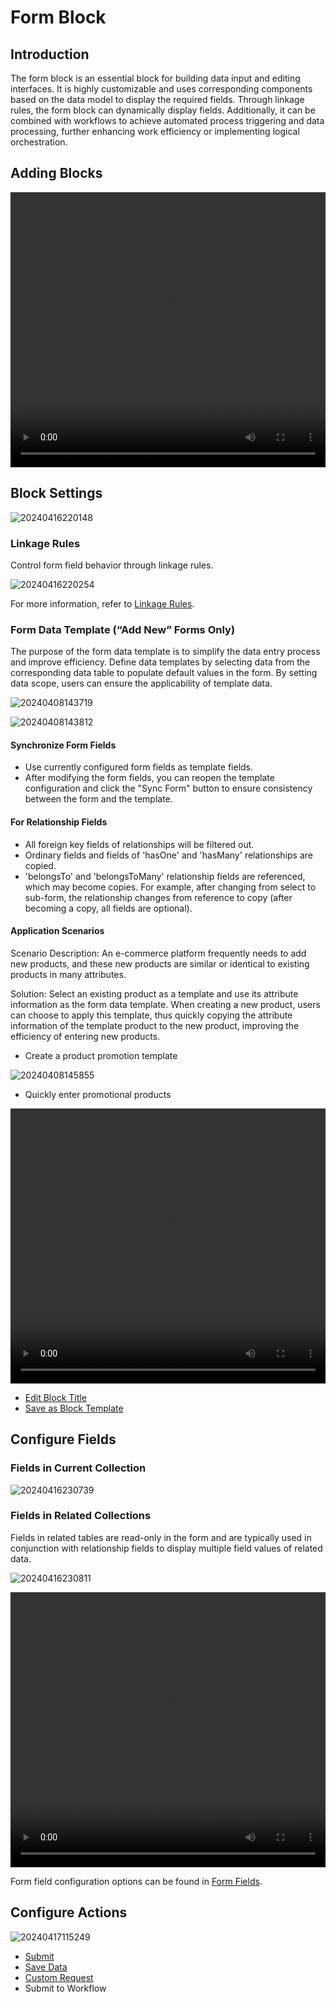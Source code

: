 # Form Block

## Introduction

The form block is an essential block for building data input and editing interfaces. It is highly customizable and uses corresponding components based on the data model to display the required fields. Through linkage rules, the form block can dynamically display fields. Additionally, it can be combined with workflows to achieve automated process triggering and data processing, further enhancing work efficiency or implementing logical orchestration.

## Adding Blocks

<video width="100%" height="440" controls>
      <source src="https://static-docs.nocobase.com/20240416215917.mp4" type="video/mp4">
</video>

## Block Settings

![20240416220148](https://static-docs.nocobase.com/20240416220148.png)

### Linkage Rules

Control form field behavior through linkage rules.

![20240416220254](https://static-docs.nocobase.com/20240416220254.png)

For more information, refer to [Linkage Rules](/handbook/ui/blocks/block-settings/linkage-rule).

### Form Data Template (“Add New” Forms Only)

The purpose of the form data template is to simplify the data entry process and improve efficiency. Define data templates by selecting data from the corresponding data table to populate default values in the form. By setting data scope, users can ensure the applicability of template data.

![20240408143719](https://static-docs.nocobase.com/20240408143719.png)

![20240408143812](https://static-docs.nocobase.com/20240408143812.png)

#### Synchronize Form Fields

- Use currently configured form fields as template fields.
- After modifying the form fields, you can reopen the template configuration and click the "Sync Form" button to ensure consistency between the form and the template.

#### For Relationship Fields

- All foreign key fields of relationships will be filtered out.
- Ordinary fields and fields of 'hasOne' and 'hasMany' relationships are copied.
- 'belongsTo' and 'belongsToMany' relationship fields are referenced, which may become copies. For example, after changing from select to sub-form, the relationship changes from reference to copy (after becoming a copy, all fields are optional).

#### Application Scenarios

Scenario Description: An e-commerce platform frequently needs to add new products, and these new products are similar or identical to existing products in many attributes.

Solution: Select an existing product as a template and use its attribute information as the form data template. When creating a new product, users can choose to apply this template, thus quickly copying the attribute information of the template product to the new product, improving the efficiency of entering new products.

- Create a product promotion template

![20240408145855](https://static-docs.nocobase.com/20240408145855.png)

- Quickly enter promotional products

<video width="100%" height="440" controls>
      <source src="https://static-docs.nocobase.com/20240408150250.mp4" type="video/mp4">
</video>

- [Edit Block Title](/handbook/ui/blocks/block-settings/block-title)
- [Save as Block Template](/handbook/ui/blocks/block-settings/block-template)

## Configure Fields

### Fields in Current Collection

![20240416230739](https://static-docs.nocobase.com/20240416230739.png)

### Fields in Related Collections

Fields in related tables are read-only in the form and are typically used in conjunction with relationship fields to display multiple field values of related data.

![20240416230811](https://static-docs.nocobase.com/20240416230811.png)

<video width="100%" height="440" controls>
      <source src="https://static-docs.nocobase.com/20240416231152.mp4" type="video/mp4">
</video>

Form field configuration options can be found in [Form Fields](/handbook/ui/fields/generic/form-item).

## Configure Actions

![20240417115249](https://static-docs.nocobase.com/20240417115249.png)

- [Submit](/handbook/ui/actions/types/submit)
- [Save Data](/handbook/ui/actions/types/save-record)
- [Custom Request](/handbook/action-custom-request)
- Submit to Workflow
